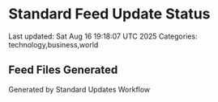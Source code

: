 # Standard Feed Update Status
Last updated: Sat Aug 16 19:18:07 UTC 2025
Categories: technology,business,world

## Feed Files Generated

Generated by Standard Updates Workflow

